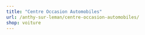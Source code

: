 ```yaml
---
title: "Centre Occasion Automobiles"
url: /anthy-sur-leman/centre-occasion-automobiles/
shop: voiture
---
```

